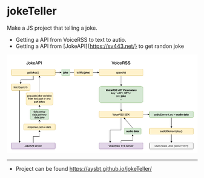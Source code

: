 # jokeTeller

Make a JS project that telling a joke.

- Getting a API from VoiceRSS to text to autio.
- Getting a API from [JokeAPI]{https://sv443.net/} to get randon joke

![Look at the Joke Teller Flow Chart by Jacinto Wong](Joke+Teller+Flowchart.png)

-----
- Project  can be found https://aysbt.github.io/jokeTeller/ 
